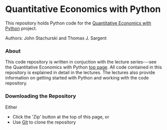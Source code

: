 Quantitative Economics with Python
========================================

This repository holds Python code for the [Quantitative Economics with Python](http://quant-econ.net) project.  

Authors: John Stachurski and Thomas J. Sargent

### About

This code repository is written in conjuction with the lecture series---see
the Quantitative Economics with Python [top page](http://quant-econ.net).  All
code contained in this repository is explained in detail in the lectures.
The lectures also provide information on getting started with Python and
working with the code repository.


### Downloading the Repository

Either

* Click the 'Zip' button at the top of this page, or
* Use [Git](https://help.github.com) to clone the repository


